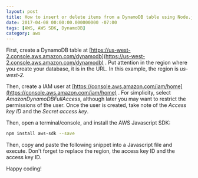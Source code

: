 ```yaml
---
layout: post
title: How to insert or delete items from a DynamoDB table using Node.js
date: 2017-04-08 00:00:00.000000000 -07:00
tags: [AWS, AWS SDK, DynamoDB]
category: aws
---
```


First, create a DynamoDB table at [https://us-west-2.console.aws.amazon.com/dynamodb](https://us-west-2.console.aws.amazon.com/dynamodb) . Put attention in the region where you create your database, it is in the URL. In this example, the region is *us-west-2*.

Then, create a IAM user at [https://console.aws.amazon.com/iam/home](https://console.aws.amazon.com/iam/home) . For simplicity, select *AmazonDynamoDBFullAccess*, although later you may want to restrict the permissions of the user. Once the user is created, take note of the *Access key ID* and the *Secret access key*.

Then, open a terminal/console, and install the AWS Javascript SDK:

````bash
npm install aws-sdk --save
````

Then, copy and paste the following snippet into a Javascript file and execute. Don't forget to replace the region, the access key ID and the access key ID.

<script src="https://gist.github.com/kiewic/b175e6a926d3ddd7277463980e8bd3b2.js"></script>

Happy coding!

